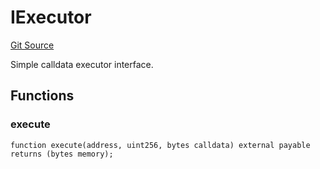 # IExecutor
[Git Source](https://github.com/NaniDAO/ie/blob/44717af19e86fee469275f05c90b9edc2af129a2/src/IE.sol)

Simple calldata executor interface.


## Functions
### execute


```solidity
function execute(address, uint256, bytes calldata) external payable returns (bytes memory);
```


